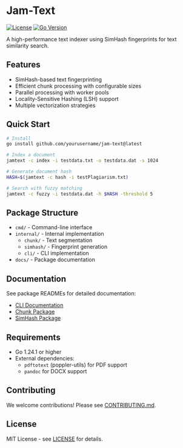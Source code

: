 # Jam-Text

[![License](https://img.shields.io/badge/license-MIT-blue.svg)](LICENSE)
[![Go Version](https://img.shields.io/badge/go-1.24.1-blue.svg)](https://golang.org/dl/)

A high-performance text indexer using SimHash fingerprints for text similarity search.

## Features
- SimHash-based text fingerprinting
- Efficient chunk processing with configurable sizes
- Parallel processing with worker pools
- Locality-Sensitive Hashing (LSH) support
- Multiple vectorization strategies

## Quick Start
```bash
# Install
go install github.com/yourusername/jam-text@latest

# Index a document
jamtext -c index -i testdata.txt -o testdata.dat -s 1024

# Generate document hash
HASH=$(jamtext -c hash -i testPlagiarism.txt)

# Search with fuzzy matching
jamtext -c fuzzy -i testdata.dat -h $HASH -threshold 5
```

## Package Structure
- `cmd/` - Command-line interface
- `internal/` - Internal implementation
  - `chunk/` - Text segmentation
  - `simhash/` - Fingerprint generation
  - `cli/` - CLI implementation
- `docs/` - Package documentation

## Documentation
See package READMEs for detailed documentation:
- [CLI Documentation](internal/cli/README.md)
- [Chunk Package](internal/chunk/README.md)
- [SimHash Package](internal/simhash/README.md)

## Requirements
- Go 1.24.1 or higher
- External dependencies:
  - `pdftotext` (poppler-utils) for PDF support
  - `pandoc` for DOCX support

## Contributing
We welcome contributions! Please see [CONTRIBUTING.md](CONTRIBUTING.md).

## License
MIT License - see [LICENSE](LICENSE) for details.

